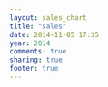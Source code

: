 ```yaml
---
layout: sales_chart
title: "sales"
date: 2014-11-05 17:35
year: 2014
comments: true
sharing: true
footer: true
---
```


